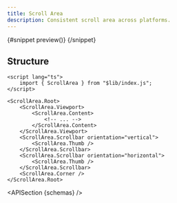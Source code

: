 ```yaml
---
title: Scroll Area
description: Consistent scroll area across platforms.
---
```


<script>
	import { APISection, ComponentPreviewV2, ScrollAreaDemo } from '$lib/components'
	export let schemas;
</script>

<ComponentPreviewV2 name="scroll-area-demo" comp="Scroll Area">

{#snippet preview()}
<ScrollAreaDemo />
{/snippet}

</ComponentPreviewV2>

## Structure

```svelte
<script lang="ts">
	import { ScrollArea } from "$lib/index.js";
</script>

<ScrollArea.Root>
	<ScrollArea.Viewport>
		<ScrollArea.Content>
			<!-- ... -->
		</ScrollArea.Content>
	</ScrollArea.Viewport>
	<ScrollArea.Scrollbar orientation="vertical">
		<ScrollArea.Thumb />
	</ScrollArea.Scrollbar>
	<ScrollArea.Scrollbar orientation="horizontal">
		<ScrollArea.Thumb />
	</ScrollArea.Scrollbar>
	<ScrollArea.Corner />
</ScrollArea.Root>
```

<APISection {schemas} />
